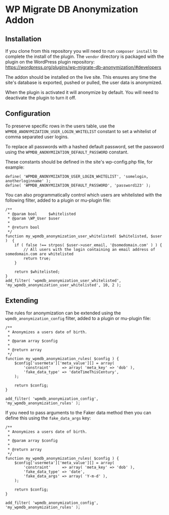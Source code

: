 WP Migrate DB Anonymization Addon
==========================================

## Installation

If you clone from this repository you will need to run `composer install` to complete the install of the plugin. The `vendor` directory is packaged with the plugin on the WordPress plugin repository:
https://wordpress.org/plugins/wp-migrate-db-anonymization/#developers 

The addon should be installed on the live site. This ensures any time the site's database is exported, pushed or pulled, the user data is anonymized.

When the plugin is activated it will anonymize by default. You will need to deactivate the plugin to turn it off.

## Configuration

To preserve specific rows in the users table, use the `WPMDB_ANONYMIZATION_USER_LOGIN_WHITELIST` constant to set a whitelist of comma separated user logins.

To replace all passwords with a hashed default password, set the password using the `WPMDB_ANONYMIZATION_DEFAULT_PASSWORD` constant.

These constants should be defined in the site's wp-config.php file, for example:

    define( 'WPMDB_ANONYMIZATION_USER_LOGIN_WHITELIST', 'somelogin, anotherloginname' );
    define( 'WPMDB_ANONYMIZATION_DEFAULT_PASSWORD', 'password123' );
    
You can also programmatically control which users are whitelisted with the following filter, added to a plugin or mu-plugin file:

    /**
     * @param bool     $whitelisted
     * @param \WP_User $user
     *
     * @return bool
     */
    function my_wpmdb_anonymization_user_whitelisted( $whitelisted, $user )  {
        if ( false !== strpos( $user->user_email, '@somedomain.com' ) ) {
            // All users with the login containing an email address of somedomain.com are whitelisted
            return true;
        }
        
        return $whitelisted;
    }
    add_filter( 'wpmdb_anonymization_user_whitelisted', 'my_wpmdb_anonymization_user_whitelisted', 10, 2 );
    
## Extending

The rules for anonymization can be extended using the `wpmdb_anonymization_config` filter, added to a plugin or mu-plugin file:

    /**
     * Anonymizes a users date of birth.
     *
     * @param array $config
     *
     * @return array
     */
    function my_wpmdb_anonymization_rules( $config ) {
        $config['usermeta']['meta_value'][] = array(
            'constraint'     => array( 'meta_key' => 'dob' ),
            'fake_data_type' => 'dateTimeThisCentury',
        );

        return $config;
    }
    
    add_filter( 'wpmdb_anonymization_config', 'my_wpmdb_anonymization_rules' );

If you need to pass arguments to the Faker data method then you can define this using the `fake_data_args` key:

    /**
     * Anonymizes a users date of birth.
     *
     * @param array $config
     *
     * @return array
     */
    function my_wpmdb_anonymization_rules( $config ) {
        $config['usermeta']['meta_value'][] = array(
            'constraint'     => array( 'meta_key' => 'dob' ),
            'fake_data_type' => 'date',
            'fake_data_args' => array( 'Y-m-d' ),
        );

        return $config;
    }
    
    add_filter( 'wpmdb_anonymization_config', 'my_wpmdb_anonymization_rules' );